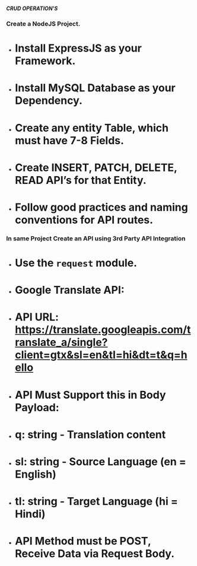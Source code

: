 ##### CRUD OPERATION'S
### Create a NodeJS Project.
- # Install ExpressJS as your Framework.
- # Install MySQL Database as your Dependency.
- # Create any entity Table, which must have 7-8 Fields.
- # Create INSERT, PATCH, DELETE, READ API’s for that Entity.
- # Follow good practices and naming conventions for API routes.
### In same Project Create an API using 3rd Party API Integration
- # Use the `request` module.
- # Google Translate API:
- # API URL: https://translate.googleapis.com/translate_a/single?client=gtx&sl=en&tl=hi&dt=t&q=hello
- # API Must Support this in Body Payload:
- # q: string - Translation content
- # sl: string - Source Language (en = English)
- # tl: string - Target Language (hi = Hindi)
- # API Method must be POST, Receive Data via Request Body.
